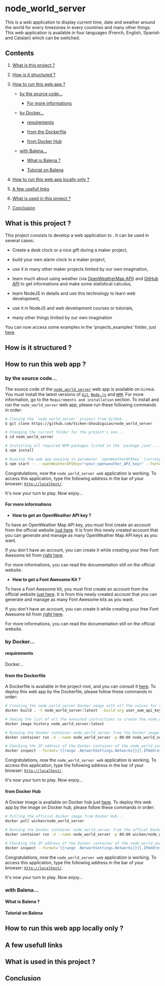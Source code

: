 # node_world_server

This is a web application to display current time, date and weather around the world for every timezones in every countries and many other things. This web application is available in four languages (French, English, Spanish and Catalan) which can be switched.

## Contents

1. [What is this project ?](#what_is_this_project)

2. [How is it structured ?](#how_to_use_it)

3. [How to run this web app ?](#how_to_run_this_app)

	* [by the source code...](#by_source_code)

		* [For more informations](#for_more_informations)

	* [by Docker...](#by_docker)

		* [requirements](#requirements)

		* [from the Dockerfile](#from_the_Dockerfile)

		* [from Docker Hub](#from_Docker_Hub)

	* [with Balena...](#with_Balena)

		* [What is Balena ?](#what_is_balena)

		* [Tutorial on Balena](#tutorial_balena)

5. [How to run this web app locally only ?](#run_locally_only)

6. [A few usefull links](#a_few_usefull_links)

7. [What is used in this project ?](#what_is_used_in_this_project)

8. [Conclusion](#conclusion)

<a name="what_is_this_project"></a>
## What is this project ?

This project consists to develop a web application to .
It can be used in several cases:

* Create a desk clock or a nice gift during a maker project,

* build your own alarm clock in a maker project,

* use it in many other maker projects limited by our own imagination,

* learn much about using weather (via [OpenWeatherMap API](https://openweathermap.org/api)) and [GitHub API](https://docs.github.com/en/rest) to get informations and make some statistical calculus,

* learn NodeJS in details and use this technology to learn web development,

* use it in NodeJS and web development courses or tutorials,

* many other things limited by our own imagination

You can now access some examples in the 'projects_examples' folder, just [here](https://github.com/Vicken-Ghoubiguian/node_world_server/tree/main/projects_examples).

<a name="how_to_use_it"></a>
## How is it structured  ?

<a name="how_to_run_this_app"></a>
## How to run this web app ?

<a name="by_source_code"></a>
### by the source code...

The source code of the [`node_world_server`](https://github.com/Vicken-Ghoubiguian/node_world_server) web app is available on `GitHub`.
You must install the latest versions of [`Git`](https://git-scm.com), [`Node.js`](https://nodejs.org/en/) and [`NPM`](https://www.npmjs.com). For more information, go to the `Requirements and installation` section.
To install and run the `node_world_server` web app, please run these following commands in order:

```bash
# Cloning the `node_world_server` project from GitHub...
$ git clone https://github.com/Vicken-Ghoubiguian/node_world_server

# Changing the current folder for the project's one...
$ cd node_world_server

# Installing all required NPM packages listed in the 'package.json'...
$ npm install

# Running the web app passing in parameter `openWeatherAPIKey` (corresponding to the OpenWeather API key) and `fontAwesomeKit` (corresponding to the Font Awesome kit) both required to run it...
$ npm start -- --openWeatherAPIKey="<your_openweather_API_key>" --fontAwesomeKit="<your_font_awesome_kit>"
```
Congratulations, now the `node_world_server web` application is working.
To access this application, type the following address in the bar of your browser: [`http://localhost/`](http://localhost/).

It's now your turn to play. Now enjoy...

<a name="for_more_informations"></a>
#### For more informations

* **How to get an OpenWeather API key ?**

To have an OpenWeather Map API key, you must first create an account from the official website [just here](https://fontawesome.com).
It is from this newly created account that you can generate and manage as many OpenWeather Map API keys as you want.

If you don't have an account, you can create it while creating your free Font Awesome kit from [right here](https://home.openweathermap.org/users/sign_up).

For more informations, you can read the documentation still on the official website.

* **How to get a Font Awesome Kit ?**

To have a Font Awesome kit, you must first create an account from the official website [just here](https://fontawesome.com).
It is from this newly created account that you can generate and manage as many Font Awesome kits as you want.

If you don't have an account, you can create it while creating your free Font Awesome kit from [right here](https://fontawesome.com/start).

For more informations, you can read the documentation still on the official website.

<a name="by_docker"></a>
### by Docker...

<a name="requirements"></a>
#### requirements

Docker...

<a name="from_the_Dockerfile"></a>
#### from the Dockerfile

A Dockerfile is available in the project root, and you can consult it [here](https://github.com/Vicken-Ghoubiguian/node_world_server/blob/main/Dockerfile).
To deploy this web app by the Dockerfile, please follow these commands in order:

```bash
# Creating the node_world_server Docker image with all the values ​​for the defined parameters "user_owm_api_key" (corresponding to the user's OpenWeatherMap API key) and "user_fa_kit" (corresponding to the user's Font Awesome kit)...
docker build . -t node_world_server:latest --build-arg user_owm_api_key="<wished_openWeatherMap_API_key>" --build-arg user_fa_kit="<wished_font_awesome_kit>"

# Seeing the list of all the executed instructions to create the node_world_server Docker image...
docker image history node_world_server:latest

# Running the Docker container node_world_server from the Docker image of the same name...
docker container run -d --name node_world_server -p 80:80 node_world_server:latest

# Checking the IP address of the Docker container of the node_world_server application...
docker inspect --format='{{range .NetworkSettings.Networks}}{{.IPAddress}}{{end}}' node_world_server
```
Congratulations, now the `node_world_server web` application is working.
To access this application, type the following address in the bar of your browser: [`http://localhost/`](http://localhost/).

It's now your turn to play. Now enjoy...

<a name="from_Docker_Hub"></a>
#### from Docker Hub

A Docker image is available on Docker hub just [here](https://hub.docker.com/r/wicken/node_world_server).
To deploy this web app by the image on Docker hub, please follow these commands in order:

```bash
# Pulling the official Docker image from Docker Hub...
docker pull wicken/node_world_server

# Running the Docker container node_world_server from the offical Docker image from Docker Hub...
docker container run -d --name node_world_server -p 80:80 wicken/node_world_server

# Checking the IP address of the Docker container of the node_world_server application...
docker inspect --format='{{range .NetworkSettings.Networks}}{{.IPAddress}}{{end}}' node_world_server
```
Congratulations, now the `node_world_server web` application is working.
To access this application, type the following address in the bar of your browser: [`http://localhost/`](http://localhost/).

It's now your turn to play. Now enjoy...

<a name="with_Balena"></a>
### with Balena...

<a name="what_is_balena"></a>
#### What is Balena ?

<a name="tutorial_balena"></a>
#### Tutorial on Balena

<a name="run_locally_only"></a>
## How to run this web app locally only ?

<a name="a_few_usefull_links"></a>
## A few usefull links

<a name="what_is_used_in_this_project"></a>
## What is used in this project ?

<a name="conclusion"></a>
## Conclusion
